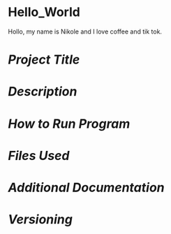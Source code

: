 # Hello_World

Hollo, my name is Nikole and I love coffee and tik tok.
# *Project Title*

# *Description*

# *How to Run Program*

# *Files Used*

# *Additional Documentation*

# *Versioning*

